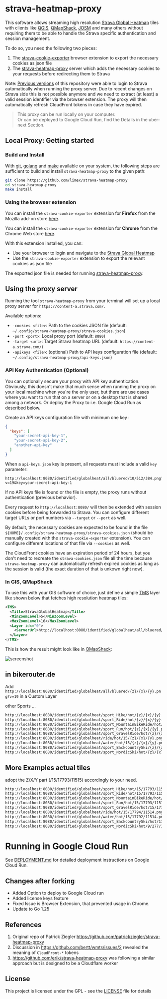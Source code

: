 # strava-heatmap-proxy

This software allows streaming high resolution [Strava Global Heatmap](https://www.strava.com/maps/global-heatmap) tiles with clients like [QGIS](https://qgis.org/de/site/), [QMapShack](https://github.com/Maproom/qmapshack/wiki), [JOSM](https://josm.openstreetmap.de/) and many others without requiring them to be able to handle the Strava specific authentication and session management.

To do so, you need the following two pieces:
1. The [strava-cookie-exporter](#using-the-browser-extension) browser extension to export the necessary cookies as json file
1. The [strava-heatmap-proxy](#using-the-proxy-server) server which adds the necessary cookies to your requests before redirecting them to Strava

Note: [Previous versions](https://github.com/patrickziegler/strava-heatmap-proxy/tree/v1) of this repository were able to login to Strava automatically when running the proxy server.
Due to recent changes on Strava side this is not possible anymore and we need to extract (at least) a valid session identifier via the browser extension.
The proxy will then automatically refresh CloudFront tokens in case they have expired.
  
> This proxy can be run locally on your computer.  
> Or can be deployed to Google Cloud Run, find the Details in the uber-next Section.


## Local Proxy: Getting started

### Build and Install

With [git](https://git-scm.com/downloads), [golang](https://go.dev/) and [make](https://www.gnu.org/software/make/) available on your system, the following steps are sufficient to build and install `strava-heatmap-proxy` to the given path:

```sh
git clone https://github.com/limex/strava-heatmap-proxy
cd strava-heatmap-proxy
make install
```

### Using the browser extension

You can install the `strava-cookie-exporter` extension for **Firefox** from the Mozilla add-on store [here](https://addons.mozilla.org/de/firefox/addon/strava-cookie-exporter/).

You can install the `strava-cookie-exporter` extension for **Chrome** from the Chrome Web store [here](https://chromewebstore.google.com/detail/strava-cookie-exporter/apkhbbckeaminpphaaaabpkhgimojlhk).


With this extension installed, you can:
- Use your browser to login and navigate to the [Strava Global Heatmap](https://www.strava.com/maps/global-heatmap)
- Use the `strava-cookie-exporter` extension to export the relevant cookies as json file

The exported json file is needed for running [strava-heatmap-proxy](#using-the-proxy-server).

## Using the proxy server

Running the tool `strava-heatmap-proxy` from your terminal will set up a local proxy server for `https://content-a.strava.com/`.

Available options:
- `-cookies <file>`: Path to the cookies JSON file (default: `~/.config/strava-heatmap-proxy/strava-cookies.json`)
- `-port <port>`: Local proxy port (default: `8080`)
- `-target <url>`: Target Strava heatmap URL (default: `https://content-a.strava.com/`)
- `-apikeys <file>`: (optional) Path to API keys configuration file (default: `~/.config/strava-heatmap-proxy/api-keys.json`)

### API Key Authentication (Optional)

You can optionally secure your proxy with API key authentication. Obviously, this doesn't make that much sense when running the proxy on your local machine when you're the only user, but there are use cases where you want to run that on a server or on a desktop that is shared among a network. Or deploy the Proxy to i.e. Google Cloud Run as described below.

Create an API keys configuration file with minimum one key :

```json
{
  "keys": [
    "your-secret-api-key-1",
    "your-secret-api-key-2",
    "another-api-key"
  ]
}
```

When a `api-keys.json` key is present, all requests must include a valid `key` parameter:

```
http://localhost:8080/identified/globalheat/all/bluered/10/512/384.png?v=19&key=your-secret-api-key-1
```

If no API keys file is found or the file is empty, the proxy runs without authentication (previous behavior).


Every request to `http://localhost:8080/` will then be extended with session cookies before being forwarded to Strava.
You can configure different target URLs or port numbers via `--target` or `--port` as well.

By default, the necessary cookies are expected to be found in the file `${HOME}/.config/strava-heatmap-proxy/strava-cookies.json` (should be manually created with the `strava-cookie-exporter` extension).
You can configure different locations of that file via `--cookies` as well.

The CloudFront cookies have an expiration period of 24 hours, but you don't need to recreate the `strava-cookies.json` file all the time because `strava-heatmap-proxy` can automatically refresh expired cookies as long as the session is valid (the exact duration of that is unkown right now).

### In GIS, QMapShack

To use this with your GIS software of choice, just define a simple [TMS](https://wiki.openstreetmap.org/wiki/TMS) layer like shown below that fetches high resolution heatmap tiles:

```xml
<TMS>
  <Title>StravaGlobalHeatmap</Title>
  <MinZoomLevel>5</MinZoomLevel>
  <MaxZoomLevel>16</MaxZoomLevel>
  <Layer idx="0">
    <ServerUrl>http://localhost:8080/identified/globalheat/all/bluered/%1/%2/%3.png?v=19</ServerUrl>
  </Layer>
</TMS>
```

This is how the result might look like in [QMapShack](https://github.com/Maproom/qmapshack/wiki):

![screenshot](https://addons.mozilla.org/user-media/previews/full/327/327795.png)


## in bikerouter.de

Add `http://localhost:8080/identified/globalheat/all/bluered/{z}/{x}/{y}.png?v=19` in a Custom Layer  

other Sports ...

```txt
http://localhost:8080/identified/globalheat/sport_Hike/hot/{z}/{x}/{y}.png?v=19
http://localhost:8080/identified/globalheat/sport_Ride/hot/{z}/{x}/{y}.png?v=19
http://localhost:8080/identified/globalheat/sport_MountainBikeRide/hot/{z}/{x}/{y}.png?v=19
http://localhost:8080/identified/globalheat/sport_Run/hot/{z}/{x}/{y}.png?v=19
http://localhost:8080/identified/globalheat/sport_GravelRide/hot/{z}/{x}/{y}.png?v=19
http://localhost:8080/identified/globalheat/ride/hot/15/{z}/{x}/{y}.png?v=19
http://localhost:8080/identified/globalheat/water/hot/15/{z}/{x}/{y}.png?v=19
http://localhost:8080/identified/globalheat/sport_BackcountrySki/{z}/{x}/{y}.png?v=19
http://localhost:8080/identified/globalheat/sport_NordicSki/hot/{z}/{x}/{y}.png?v=19
```


## More Examples actual tiles

adopt the Z/X/Y part (/15/17793/11515) accordingly to your need.

```txt
http://localhost:8080/identified/globalheat/sport_Hike/hot/15/17793/11515.png?v=19
http://localhost:8080/identified/globalheat/sport_Ride/hot/15/17793/11514.png?v=19
http://localhost:8080/identified/globalheat/sport_MountainBikeRide/hot/15/17793/11515.png?v=19
http://localhost:8080/identified/globalheat/sport_Run/hot/15/17793/11515.png?v=19
http://localhost:8080/identified/globalheat/sport_GravelRide/hot/15/17794/11514.png?v=19
http://localhost:8080/identified/globalheat/ride/hot/15/17794/11514.png?v=19
http://localhost:8080/identified/globalheat/water/hot/15/17792/11514.png?v=19
http://localhost:8080/identified/globalheat/sport_BackcountrySki/hot/11/1112/719.png?v=19
http://localhost:8080/identified/globalheat/sport_NordicSki/hot/9/277/179.png?v=19
```

# Running in Google Cloud Run

See [DEPLOYMENT.md](DEPLOYMENT.md) for detailed deployment instructions on Google Cloud Run.



## Changes after forking 

- Added Option to deploy to Google Cloud run
- Added license keys feature
- Fixed Issue is Browser Extension, that prevented usage in Chrome.
- Update to Go 1.25

## References

1. Original repo of Patrick Ziegler https://github.com/patrickziegler/strava-heatmap-proxy 
1. Discussion in https://github.com/bertt/wmts/issues/2 revealed the meaning of `CloudFront-*` tokens
1. https://github.com/erik/strava-heatmap-proxy was following a similar approach but is designed to be a Cloudflare worker

## License

This project is licensed under the GPL - see the [LICENSE](LICENSE) file for details

